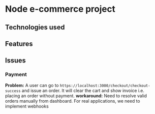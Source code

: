 # Node e-commerce project

## Technologies used

## Features

## Issues

### Payment

**Problem:** A user can go to `https://localhost:3000/checkout/checkout-success` and issue an order. It will clear the cart and show invoice i.e. placing an order without payment.
**workaround:** Need to resolve valid orders manually from dashboard. For real applications, we need to implement webhooks
